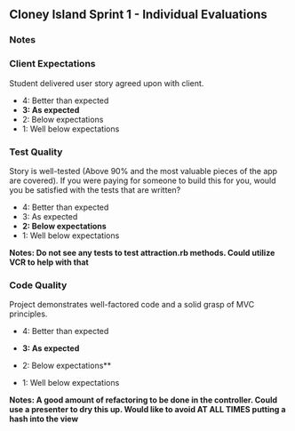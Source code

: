## Cloney Island Sprint 1 - Individual Evaluations

### Notes

### Client Expectations

Student delivered user story agreed upon with client.

- 4: Better than expected
- **3: As expected**
- 2: Below expectations
- 1: Well below expectations

### Test Quality

Story is well-tested (Above 90% and the most valuable pieces of the app are covered). If you were paying for someone to build this for you, would you be satisfied with the tests that are written?

- 4: Better than expected
- 3: As expected
- **2: Below expectations**
- 1: Well below expectations

**Notes: Do not see any tests to test attraction.rb methods. Could utilize VCR to help with that**

### Code Quality

Project demonstrates well-factored code and a solid grasp of MVC principles.

- 4: Better than expected
- **3: As expected**

- 2: Below expectations**
- 1: Well below expectations

**Notes: A good amount of refactoring to be done in the controller. Could use a presenter to dry this up. Would like to avoid AT ALL TIMES putting a hash into the view**
